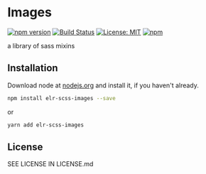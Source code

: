 # Images

[![npm version](http://img.shields.io/npm/v/elr-scss-images.svg)](https://www.npmjs.org/package/elr-scss-images)
[![Build Status](https://github.com/elr-scss-images/workflows/CI/badge.svg)](https://github.com/elr-scss-images/actions?workflow=CI)
[![License: MIT](https://img.shields.io/badge/License-MIT-yellow.svg)](https://opensource.org/licenses/MIT)
[![npm](https://img.shields.io/npm/dm/elr-scss-images.svg?style=flat)](https://npmjs.com/package/elr-scss-images)

a library of sass mixins

## Installation

Download node at [nodejs.org](http://nodejs.org) and install it, if you haven't already.

```sh
npm install elr-scss-images --save
```

or

```sh
yarn add elr-scss-images
```

## License

SEE LICENSE IN LICENSE.md
